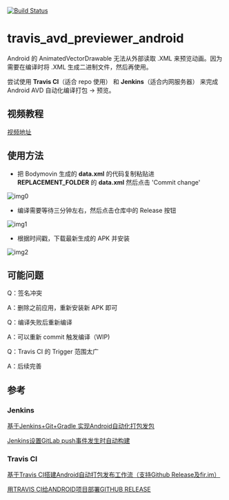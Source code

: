 [![Build Status](https://travis-ci.org/MartinRGB/jenkins_avd_previewer_android.svg?branch=master)](https://travis-ci.org/MartinRGB/jenkins_avd_previewer_android)

# travis_avd_previewer_android

Android 的 AnimatedVectorDrawable 无法从外部读取 .XML 来预览动画。因为需要在编译时将 .XML 生成二进制文件，然后再使用。

尝试使用 **Travis CI**（适合 repo 使用） 和 **Jenkins**（适合内网服务器） 来完成Android AVD 自动化编译打包 -> 预览。

## 视频教程

[视频地址](https://github.com/MartinRGB/travis_avd_previewer_android/blob/master/art/tutorial.mp4?raw=true)

## 使用方法

- 把 Bodymovin 生成的 **data.xml** 的代码复制粘贴进 **REPLACEMENT_FOLDER** 的 **data.xml** 然后点击 'Commit change'

![img0](https://github.com/MartinRGB/travis_avd_previewer_android/blob/master/art/0.png?raw=true)

- 编译需要等待三分钟左右，然后点击仓库中的 Release 按钮

![img1](https://github.com/MartinRGB/travis_avd_previewer_android/blob/master/art/1.jpg?raw=true)

- 根据时间戳，下载最新生成的 APK 并安装

![img2](https://github.com/MartinRGB/travis_avd_previewer_android/blob/master/art/2.jpg?raw=true)

## 可能问题

Q：签名冲突

A：删除之前应用，重新安装新 APK 即可

Q：编译失败后重新编译

A：可以重新 commit 触发编译（WIP)

Q：Travis CI 的 Trigger 范围太广

A：后续完善


## 参考

### Jenkins

[基于Jenkins+Git+Gradle 实现Android自动化打包发包](https://www.jianshu.com/p/426e7033b0a5)

[Jenkins设置GitLab push事件发生时自动构建](https://blog.csdn.net/maggietian77/article/details/78724055)

### Travis CI

[基于Travis CI搭建Android自动打包发布工作流（支持Github Release及fir.im）](https://avnpc.com/pages/android-auto-deploy-workflow-on-travis-ci)

[用TRAVIS CI给ANDROID项目部署GITHUB RELEASE](http://kescoode.com/travis-ci-android-github-release/)

